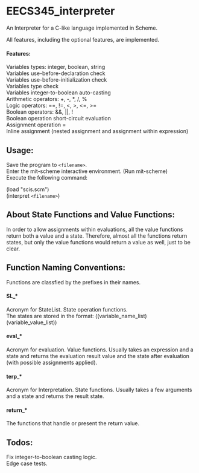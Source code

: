 # EECS345_interpreter

An Interpreter for a C-like language implemented in Scheme.

All features, including the optional features, are implemented.

#### Features:<br/>
Variables types: integer, boolean, string<br/>
Variables use-before-declaration check<br/>
Variables use-before-initialization check<br/>
Variables type check<br/>
Variables integer-to-boolean auto-casting<br/>
Arithmetic operators: +, -, \*, /, %<br/>
Logic operators: ==, !=, <, >, <=, >=<br/>
Boolean operators: &&, ||, !<br/>
Boolean operation short-circuit evaluation<br/>
Assignment operation =<br/>
Inline assignment (nested assignment and assignment within expression)<br/>

## Usage:

Save the program to `<filename>`.<br/>
Enter the mit-scheme interactive environment. (Run mit-scheme)<br/>
Execute the following command:<br/>

(load "scis.scm")<br/>
(interpret `<filename>`)

## About State Functions and Value Functions:

In order to allow assignments within evaluations, all the value functions return both a value and a state. Therefore, almost all the functions return states, but only the value functions would return a value as well, just to be clear.

## Function Naming Conventions:

Functions are classfied by the prefixes in their names.

#### SL\_\*
Acronym for StateList. State operation functions.<br/>
The states are stored in the format: ((variable\_name\_list) (variable\_value\_list))

#### eval\_\*
Acronym for evaluation. Value functions. Usually takes an expression and a state and returns the evaluation result value and the state after evaluation (with possible assignments applied).

#### terp\_\*
Acronym for Interpretation. State functions. Usually takes a few arguments and a state and returns the result state.

#### return\_\*
The functions that handle or present the return value.

## Todos:

Fix integer-to-boolean casting logic.<br/>
Edge case tests.<br/>
